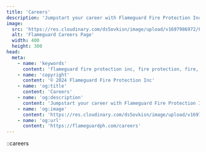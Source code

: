 ```yaml
---
title: 'Careers'
description: 'Jumpstart your career with Flameguard Fire Protection Inc.'
image:
  src: 'https://res.cloudinary.com/ds5ovkisn/image/upload/v1697986972/Flameguard%20Images/Header/Careers_rr3ttw.webp'
  alt: 'Flameguard Careers Page'
  width: 400
  height: 300
head:
  meta: 
    - name: 'keywords'
      content: 'flameguard fire protection inc, fire protection, fire, flameguard, flameguard ph, flameguard ph careers page, flameguard careers page'
    - name: 'copyright'
      content: '© 2024 Flameguard Fire Protection Inc'
    - name: 'og:title'
      content: 'Careers'
    - name: 'og:description'
      content: 'Jumpstart your career with Flameguard Fire Protection Inc.'
    - name: 'og:image'
      content: 'https://res.cloudinary.com/ds5ovkisn/image/upload/v1697986972/Flameguard%20Images/Header/Careers_rr3ttw.webp'
    - name: 'og:url'
      content: 'https://flameguardph.com/careers'
---
```


::careers